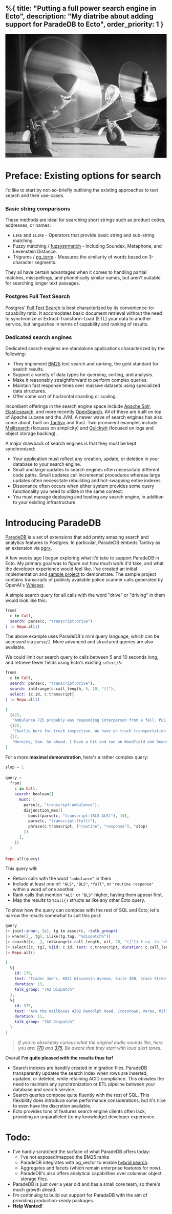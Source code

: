 %{
  title: "Putting a full power search engine in Ecto",
  description: "My diatribe about adding support for ParadeDB to Ecto",
  order_priority: 1
}
---
<div style="display:flex;justify-content:center;">
  <img src="./assets/parade_db_ecto/mosquito-pr-mk-xvi.jpg" alt="Mosquito PR MK XVI" style="max-height:480px">
  <!-- source: https://timelessmoon.getarchive.net/media/a-de-havilland-mosquito-pr-mk-xvi-of-no-140-squadron-raf-warms-up-its-engines-f28729 -->
</div>

# Preface: Existing options for search
I'd like to start by not-so-briefly outlining the existing approaches to text search and their use-cases.

### Basic string comparisons
These methods are ideal for searching short strings such as product codes, addresses, or names:
* `LIKE` and `ILIKE` - Operators that provide basic string and sub-string matching.
* Fuzzy matching / [fuzzystrmatch](https://www.postgresql.org/docs/current/fuzzystrmatch.html) - Including Soundex, Metaphone, and Levenstein Distance.
* Trigrams / [pg_tgrm](https://www.postgresql.org/docs/current/pgtrgm.html) - Measures the similarity of words based on 3-character segments.

They all have certain advantages when it comes to handling partial matches, misspellings, and phonetically similar names, but aren't suitable for searching longer text passages.

### Postgres Full Text Search
Postgres' [Full Text Search](https://www.postgresql.org/docs/current/textsearch.html) is best characterized by its convenience-to-capability ratio. It accomodates basic document retrieval without the need to synchronize or Extract-Transform-Load (ETL) your data to another service, but languishes in terms of capability and ranking of results.

### Dedicated search engines
Dedicated search engines are standalone applications characterized by the following:
* They implement [BM25](https://en.wikipedia.org/wiki/Okapi_BM25) text search and ranking, the gold standard for search results.
* Support a variety of data types for querying, sorting, and analysis.
* Make it reasonably straightforward to perform complex queries.
* Maintain fast response times over massive datasets using specialized data structures.
* Offer some sort of horizontal sharding or scaling.

Incumbent offerings in the search engine space include [Apache Solr](https://solr.apache.org/), [Elasticsearch](https://www.elastic.co/elasticsearch), and more recently [OpenSearch](https://opensearch.org/). All of these are built on top of Apache Lucene and the JVM. A newer wave of search engines has also come about, built on [Tantivy](https://github.com/quickwit-oss/tantivy) and Rust. Two prominent examples include [Meilisearch](https://www.meilisearch.com/) (focuses on simplicity) and [Quickwit](https://quickwit.io/) (focused on logs and object storage backing).

A major drawback of search engines is that they must be kept synchronized:
* Your application must reflect any creation, update, or deletion in your database to your search engine.
* Small and large updates to search engines often necessitate different code paths. Small updates call incremental procedures whereas large updates often necessitate rebuilding and hot-swapping entire indexes.
* Dissonance often occurs when either system provides some query functionality you need to utilize in the same context.
* You must manage deploying and hosting any search engine, in addition to your existing infrastructure.

# Introducing ParadeDB
[ParadeDB](https://www.paradedb.com/) is a set of extensions that add pretty amazing search and analytics features to Postgres. In particular, ParadeDB embeds Tantivy as an extension via [pgrx](https://github.com/pgcentralfoundation/pgrx).

A few weeks ago I began exploring what it’d take to support ParadeDB in Ecto. My primary goal was to figure out how much work it'd take, and what the developer experience would feel like. I've created an initial implementation and [sample project](https://github.com/Moosieus/pdb_demo) to demonstrate. The sample project contains transcripts of publicly available police scanner calls generated by OpenAI's [Whisper](https://github.com/openai/whisper).

A simple search query for all calls with the word "drive" or "driving" in them would look like this:
```elixir
from(
  c in Call,
  search: parse(c, "transcript:drive")
) |> Repo.all()
```
The above example uses ParadeDB's mini query language, which can be accessed via `parse/2`. More advanced and structured queries are also available.

We could limit our search query to calls between 5 and 10 seconds long, and retrieve fewer fields using Ecto's existing `select/3`:
```elixir
from(
  c in Call,
  search: parse(c, "transcript:drive"),
  search: int4range(c.call_length, 5, 10, "[]"),
  select: {c.id, c.transcript}
) |> Repo.all()
```
```elixir
[
  {423,
   "Ambulance 725 probably was responding interperson from a fall. PLS, 15,320 Pine Orchard Drive, unit number 1 at Foxtrot."},
  {172,
   "Charlie here for truck inspection. We have on track transportation driving a white van with no logo. This is the first time. Please look out for us."},
  {37,
   "Morning, Sam. Go ahead. I have a hit and run on Woodfield and Deanna Drive and the Mary 2. I only have Mary 33 right now. All right. You can hold it."}
]
```

For a more **maximal demonstration**, here's a rather complex query:
```elixir
slop = 1

query =
  from(
    c in Call,
    search: boolean([
      must: [
        parse(c, "transcript:ambulance"),
        disjunction_max([
          boost(parse(c, "transcript:(BLS ALS)"), 10),
          parse(c, "transcript:(fall)"),
          phrase(c.transcript, ["routine", "response"], ^slop)
        ])
      ],
    ])
  )

Repo.all(query)
```

This query will:
* Return calls with the word `"ambulance"` in them
* Include at least one of: `"ALS"`, `"BLS"`, `"fall"`, or `"routine response"` within a word of one another.
* Rank calls that mention `"ALS"` or `"BLS"` higher, having them appear first.
* Map the results to `%Call{}` structs as like any other Ecto query.

To show how the query can compose with the rest of SQL and Ecto, let's narrow the results somewhat to suit this post:

```elixir
query
|> join(:inner, [c], tg in assoc(c, :talk_group))
|> where([_, tg], ilike(tg.tag, "%dispatch%"))
|> search([c, _], int4range(c.call_length, nil, 20, "(]")) # eq. to `where([c, _], c.call_length <= 20)`
|> select([c, tg], %{id: c.id, text: c.transcript, duration: c.call_length, talk_group: tg.description})
|> Repo.all()
```
```elixir
[
  %{
    id: 170,
    text: "Trader Joe's, 6831 Wisconsin Avenue, Suite 400, Cross Street, Stanford Street, Decrease LLC, ALS 1, Paramedic in 706, Ambulance 741, Bravo, Response 7, Alpha 1, Box 061, 1524.",
    duration: 13,
    talk_group: "7A2 Dispatch"
  },
  %{
    id: 375,
    text: "Are the mailboxes 4302 Randolph Road, Crosstown, Veras, Miller Road, Interperson, Firm of Fall, BOS, Ambulance 705, Response 701, Vox Air 21-2, 1545.",
    duration: 11,
    talk_group: "7A2 Dispatch"
  }
]
```

> *If you're absolutely curious what the original audio sounds like, here you are: [170](./assets/parade_db_ecto/4005-1724354632_853612500.0-call_27.m4a) and [375](./assets/parade_db_ecto/4005-1724355931_851337500.0-call_437.m4a). Be aware that they start with loud alert tones.*

Overall **I'm quite pleased with the results thus far!**
* Search indexes are handily created in migration files. ParadeDB transparently updates the search index when rows are inserted, updated, or deleted, while retaining ACID compliance. This obviates the need to maintain any synchronization or ETL pipeline between your database and search service.
* Search queries compose quite fluently with the rest of SQL. This flexibility does introduce some performance considerations, but it's nice to even have the discretion available.
* Ecto provides tons of features search engine clients often lack, providing an unparalleled (to my knowledge) developer experience.

# Todo: 
* I've hardly scratched the surface of what ParadeDB offers today:
  * I've not exposed/mapped the BM25 ranks
  * ParadeDB integrates with pg_vector to enable [hybrid search](https://docs.paradedb.com/api-reference/concepts/search#hybrid-search).
  * Aggregates and facets (which remain enterprise features for now).
  * ParadeDB's also offers analytical capabilities over columnar object storage files.
* ParadeDB is just over a year old and has a small core team, so there's much growth ahead.
* I’m continuing to build out support for ParadeDB with the aim of providing production-ready packages.
* **Help Wanted!**